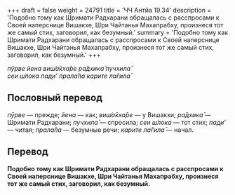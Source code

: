 +++
draft = false
weight = 24791
title = 'ЧЧ Антйа 19.34'
description = 'Подобно тому как Шримати Радхарани обращалась с расспросами к Своей наперснице Вишакхе, Шри Чайтанья Махапрабху, произнеся тот же самый стих, заговорил, как безумный.'
summary = 'Подобно тому как Шримати Радхарани обращалась с расспросами к Своей наперснице Вишакхе, Шри Чайтанья Махапрабху, произнеся тот же самый стих, заговорил, как безумный.'
+++

_пӯрве йена виш́а̄кха̄ре ра̄дхика̄ пучхила̄  
сеи ш́лока пад̣и’ прала̄па карите ла̄гила̄_

## Пословный перевод

_пӯрве_ — прежде; _йена_ — как; _виш́а̄кха̄ре_ — у Вишакхи; _ра̄дхика̄_ — Шримати Радхарани; _пучхила̄_ — спросила; _сеи_ _ш́лока_ — тот стих; _пад̣и’_ — читая; _прала̄па_ — безумные речи; _карите_ _ла̄гила̄_ — начал.

## Перевод

**Подобно тому как Шримати Радхарани обращалась с расспросами к Своей наперснице Вишакхе, Шри Чайтанья Махапрабху, произнеся тот же самый стих, заговорил, как безумный.**
